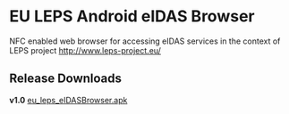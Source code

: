 # EU LEPS Android eIDAS Browser
NFC enabled web browser for accessing eIDAS services in the context of LEPS project http://www.leps-project.eu/

## Release Downloads
**v1.0** [eu_leps_eIDASBrowser.apk](/uploads/c3fcafa88c37aedddeb564939f086be6/eu_leps_eIDASBrowser.apk)
